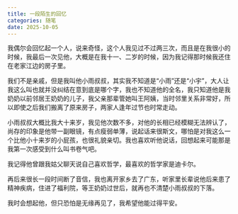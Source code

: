 ```yaml
---
title: 一段陌生的回忆
categories: 随笔
date: 2025-10-05
---
```


我偶尔会回忆起一个人，说来奇怪，这个人我见过不过两三次，而且是在我很小的时候，我最后一次见他，大概是在我十一、二岁的时候，因为我记得那时候我还住在老家江边的房子里。

我们不是亲戚，但是我叫他小雨叔叔，其实我不知道是“小雨”还是“小宇”，大人让我这么叫也就并没纠结在意到底是哪个字，我也不知道他的全名，我只知道他是我奶奶以前邻居王奶奶的儿子，我父亲那辈管她叫王阿姨，当时邻里关系非常好，所以即使之后我们搬离了原来房子，两家人逢年过节也时常走动。

小雨叔叔大概比我大十来岁，我见他次数不多，对他的长相已经模糊无法辨认了，尚存的印象是他带一副眼镜，有点瘦弱单薄，说起话来很斯文，哪怕是对我这么一个比他小十来岁的小屁孩，也很礼貌亲切。我也喜欢听他说话，回想起来可能那是我第一次感受到什么叫书卷气吧。

我记得他曾跟我姑父聊天说自己喜欢哲学，最喜欢的哲学家是迪卡尔。

再后来很长一段时间断了音信，我也离开家乡去了广东，听家里长辈说他后来患了精神疾病，住进了福利院，等王奶奶过世后，就再也不清楚小雨叔叔的下落。

我时会想起他，但只恐怕是无缘再见了，我希望他能过得平安。